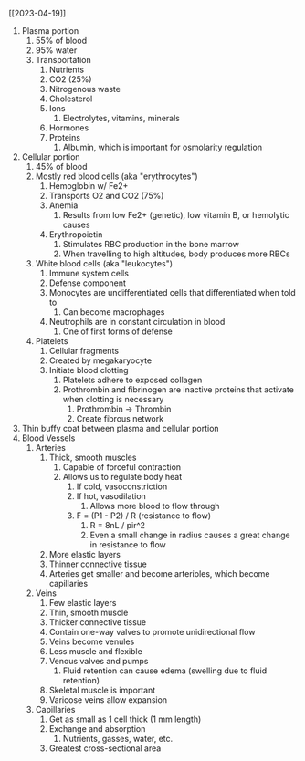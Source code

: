 [[2023-04-19]]

1. Plasma portion
	1. 55% of blood
	2. 95% water
	3. Transportation
		1. Nutrients
		2. CO2 (25%)
		3. Nitrogenous waste
		4. Cholesterol
		5. Ions
			1. Electrolytes, vitamins, minerals
		6. Hormones
		7. Proteins
			1. Albumin, which is important for osmolarity regulation 
2. Cellular portion
	1. 45% of blood
	2. Mostly red blood cells (aka "erythrocytes")
		1. Hemoglobin w/ Fe2+
		2. Transports O2 and CO2 (75%)
		3. Anemia
			1. Results from low Fe2+ (genetic), low vitamin B, or hemolytic causes
		4. Erythropoietin
			1. Stimulates RBC production in the bone marrow
			2. When travelling to high altitudes, body produces more RBCs
	3. White blood cells (aka "leukocytes")
		1. Immune system cells
		2. Defense component
		3. Monocytes are undifferentiated cells that differentiated when told to
			1. Can become macrophages
		4. Neutrophils are in constant circulation in blood
			1. One of first forms of defense
	4. Platelets
		1. Cellular fragments
		2. Created by megakaryocyte
		3. Initiate blood clotting
			1. Platelets adhere to exposed collagen
			2. Prothrombin and fibrinogen are inactive proteins that activate when clotting is necessary
				1. Prothrombin -> Thrombin
				2. Create fibrous network 
3. Thin buffy coat between plasma and cellular portion
4. Blood Vessels 
	1. Arteries
		1. Thick, smooth muscles
			1. Capable of forceful contraction
			2. Allows us to regulate body heat
				1. If cold, vasoconstriction
				2. If hot, vasodilation
					1. Allows more blood to flow through
				3. F = (P1 - P2) / R (resistance to flow)
					1. R = 8nL / pir^2
					2. Even a small change in radius causes a great change in resistance to flow
		2. More elastic layers
		3. Thinner connective tissue
		4. Arteries get smaller and become arterioles, which become capillaries
	2. Veins
		1. Few elastic layers
		2. Thin, smooth muscle
		3. Thicker connective tissue
		4. Contain one-way valves to promote unidirectional flow
		5. Veins become venules
		6. Less muscle and flexible
		7. Venous valves and pumps
			1. Fluid retention can cause edema (swelling due to fluid retention)
		8. Skeletal muscle is important 
		9. Varicose veins allow expansion
	3. Capillaries
		1. Get as small as 1 cell thick (1 mm length)
		3. Exchange and absorption
			1. Nutrients, gasses, water, etc.
		4. Greatest cross-sectional area
